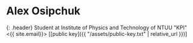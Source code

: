 # Alex Osipchuk
{: .header}
Student at Institute of Physics and Technology of NTUU "KPI"  
<{{ site.email}}>
[[public key]({{ "/assets/public-key.txt" | relative_url }})]
